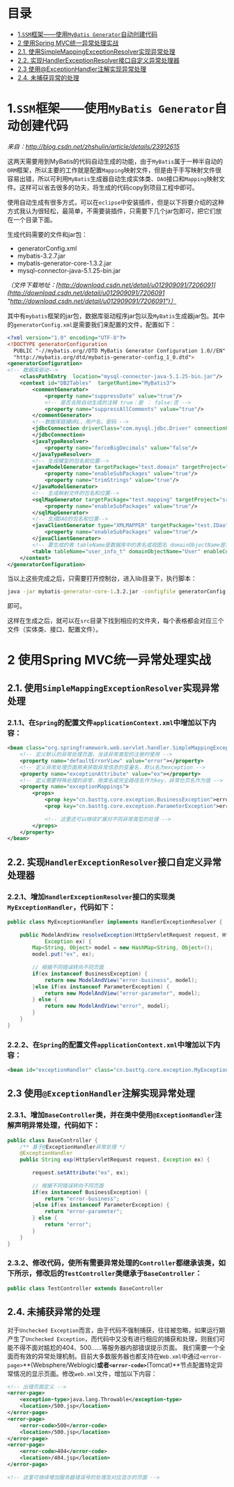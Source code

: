 # 目录
* <a href="#1">1.`SSM`框架——使用`MyBatis Generator`自动创建代码</a>
* <a href="#2">2 使用Spring MVC统一异常处理实战</a> 
* <a href="#2.1">2.1. 使用SimpleMappingExceptionResolver实现异常处理</a>
* <a href="#2.2">2.2. 实现HandlerExceptionResolver接口自定义异常处理器</a>
* <a href="#2.3">2.3 使用@ExceptionHandler注解实现异常处理</a>
* <a href="#2.4">2.4. 未捕获异常的处理</a>

# <a id="1">1.`SSM`框架——使用`MyBatis Generator`自动创建代码</a>

*来自：http://blog.csdn.net/zhshulin/article/details/23912615*

这两天需要用到MyBatis的代码自动生成的功能，由于`MyBatis`属于一种半自动的`ORM`框架，所以主要的工作就是配置`Mapping`映射文件，但是由于手写映射文件很容易出错，所以可利用`MyBatis`生成器自动生成实体类、`DAO`接口和`Mapping`映射文件。这样可以省去很多的功夫，将生成的代码copy到项目工程中即可。

使用自动生成有很多方式，可以在`eclipse`中安装插件，但是以下将要介绍的这种方式我认为很轻松，最简单，不需要装插件，只需要下几个jar包即可，把它们放在一个目录下面。
		   
生成代码需要的文件和jar包：
+ generatorConfig.xml
+ mybatis-3.2.7.jar
+ mybatis-generator-core-1.3.2.jar
+ mysql-connector-java-5.1.25-bin.jar

*（文件下载地址：[http://download.csdn.net/detail/u012909091/7206091](http://download.csdn.net/detail/u012909091/7206091 "http://download.csdn.net/detail/u012909091/7206091")）*

其中有`mybatis`框架的jar包，数据库驱动程序jar包以及`MyBatis`生成器jar包。其中的`generatorConfig.xml`是需要我们来配置的文件，配置如下：

```xml
<?xml version="1.0" encoding="UTF-8"?>    
<!DOCTYPE generatorConfiguration    
  PUBLIC "-//mybatis.org//DTD MyBatis Generator Configuration 1.0//EN"    
  "http://mybatis.org/dtd/mybatis-generator-config_1_0.dtd">    
<generatorConfiguration>    
<!-- 数据库驱动-->    
    <classPathEntry  location="mysql-connector-java-5.1.25-bin.jar"/>    
    <context id="DB2Tables"  targetRuntime="MyBatis3">    
        <commentGenerator>    
            <property name="suppressDate" value="true"/>    
            <!-- 是否去除自动生成的注释 true：是 ： false:否 -->    
            <property name="suppressAllComments" value="true"/>    
        </commentGenerator>    
        <!--数据库链接URL，用户名、密码 -->    
        <jdbcConnection driverClass="com.mysql.jdbc.Driver" connectionURL="jdbc:mysql://125.221.1.1/db_124" userId="dem" password="dem">    
        </jdbcConnection>    
        <javaTypeResolver>    
            <property name="forceBigDecimals" value="false"/>    
        </javaTypeResolver>    
        <!-- 生成模型的包名和位置-->    
        <javaModelGenerator targetPackage="test.domain" targetProject="src">    
            <property name="enableSubPackages" value="true"/>    
            <property name="trimStrings" value="true"/>    
        </javaModelGenerator>    
        <!-- 生成映射文件的包名和位置-->    
        <sqlMapGenerator targetPackage="test.mapping" targetProject="src">    
            <property name="enableSubPackages" value="true"/>    
        </sqlMapGenerator>    
        <!-- 生成DAO的包名和位置-->    
        <javaClientGenerator type="XMLMAPPER" targetPackage="test.IDao" targetProject="src">    
            <property name="enableSubPackages" value="true"/>    
        </javaClientGenerator>    
        <!-- 要生成的表 tableName是数据库中的表名或视图名 domainObjectName是实体类名-->    
        <table tableName="user_info_t" domainObjectName="User" enableCountByExample="false" enableUpdateByExample="false" enableDeleteByExample="false" enableSelectByExample="false" selectByExampleQueryId="false"></table>  
    </context>    
</generatorConfiguration>    
```

当以上这些完成之后，只需要打开控制台，进入lib目录下，执行脚本：

```cmd
java -jar mybatis-generator-core-1.3.2.jar -configfile generatorConfig.xml -overwrite
```
 即可。

这样在生成之后，就可以在`src`目录下找到相应的文件夹，每个表格都会对应三个文件（实体类、接口、配置文件）。

# <a id="2"> 2 使用Spring MVC统一异常处理实战</a>
## <a id="2.1.">2.1. 使用`SimpleMappingExceptionResolver`实现异常处理</a> 
### 2.1.1、在`Spring`的配置文件`applicationContext.xml`中增加以下内容： 
```Xml
<bean class="org.springframework.web.servlet.handler.SimpleMappingExceptionResolver">  
    <!-- 定义默认的异常处理页面，当该异常类型的注册时使用 -->  
    <property name="defaultErrorView" value="error"></property>  
    <!-- 定义异常处理页面用来获取异常信息的变量名，默认名为exception -->  
    <property name="exceptionAttribute" value="ex"></property>  
    <!-- 定义需要特殊处理的异常，用类名或完全路径名作为key，异常也页名作为值 -->  
    <property name="exceptionMappings">  
        <props>  
            <prop key="cn.basttg.core.exception.BusinessException">error-business</prop>  
            <prop key="cn.basttg.core.exception.ParameterException">error-parameter</prop>  
  
            <!-- 这里还可以继续扩展对不同异常类型的处理 -->  
        </props>  
    </property>  
</bean>  
```

## <a id="2.2.">2.2. 实现`HandlerExceptionResolver`接口自定义异常处理器</a> 
### 2.2.1、增加`HandlerExceptionResolver`接口的实现类`MyExceptionHandler`，代码如下： 
```Java
public class MyExceptionHandler implements HandlerExceptionResolver {  
  
    public ModelAndView resolveException(HttpServletRequest request, HttpServletResponse response, Object handler,  
            Exception ex) {  
        Map<String, Object> model = new HashMap<String, Object>();  
        model.put("ex", ex);  
          
        // 根据不同错误转向不同页面  
        if(ex instanceof BusinessException) {  
            return new ModelAndView("error-business", model);  
        }else if(ex instanceof ParameterException) {  
            return new ModelAndView("error-parameter", model);  
        } else {  
            return new ModelAndView("error", model);  
        }  
    }  
}  
```

### 2.2.2、在`Spring`的配置文件`applicationContext.xml`中增加以下内容： 
```Xml
<bean id="exceptionHandler" class="cn.basttg.core.exception.MyExceptionHandler"/>  
```

## <a id="2.3.">2.3 使用`@ExceptionHandler`注解实现异常处理</a>
### 2.3.1、增加`BaseController`类，并在类中使用`@ExceptionHandler`注解声明异常处理，代码如下： 
```Java
public class BaseController {  
    /** 基于@ExceptionHandler异常处理 */  
    @ExceptionHandler  
    public String exp(HttpServletRequest request, Exception ex) {  
          
        request.setAttribute("ex", ex);  
          
        // 根据不同错误转向不同页面  
        if(ex instanceof BusinessException) {  
            return "error-business";  
        }else if(ex instanceof ParameterException) {  
            return "error-parameter";  
        } else {  
            return "error";  
        }  
    }  
}
```

### 2.3.2、修改代码，使所有需要异常处理的`Controller`都继承该类，如下所示，修改后的`TestController`类继承于`BaseController`： 
```Java
public class TestController extends BaseController  
```

## <a id="2.4.">2.4. 未捕获异常的处理</a> 
对于`Unchecked Exception`而言，由于代码不强制捕获，往往被忽略，如果运行期产生了`Unchecked Exception`，而代码中又没有进行相应的捕获和处理，则我们可能不得不面对尴尬的404、500……等服务器内部错误提示页面。 
我们需要一个全面而有效的异常处理机制。目前大多数服务器也都支持在`Web.xml`中通过`<error-page>`**(Websphere/Weblogic)**或者`<error-code>`**(Tomcat)**节点配置特定异常情况的显示页面。修改`web.xml`文件，增加以下内容： 
```Xml
<!-- 出错页面定义 -->  
<error-page>  
    <exception-type>java.lang.Throwable</exception-type>  
    <location>/500.jsp</location>  
</error-page>  
<error-page>  
    <error-code>500</error-code>  
    <location>/500.jsp</location>  
</error-page>  
<error-page>  
    <error-code>404</error-code>  
    <location>/404.jsp</location>  
</error-page>  
  
<!-- 这里可继续增加服务器错误号的处理及对应显示的页面 -->  
```
